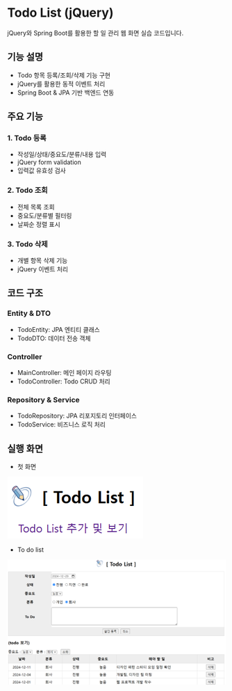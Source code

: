 # Todo List (jQuery)
jQuery와 Spring Boot를 활용한 할 일 관리 웹 화면 실습 코드입니다.

## 기능 설명
- Todo 항목 등록/조회/삭제 기능 구현
- jQuery를 활용한 동적 이벤트 처리
- Spring Boot & JPA 기반 백엔드 연동

## 주요 기능
### 1. Todo 등록
- 작성일/상태/중요도/분류/내용 입력
- jQuery form validation
- 입력값 유효성 검사

### 2. Todo 조회
- 전체 목록 조회
- 중요도/분류별 필터링
- 날짜순 정렬 표시

### 3. Todo 삭제
- 개별 항목 삭제 기능
- jQuery 이벤트 처리

## 코드 구조
### Entity & DTO
- TodoEntity: JPA 엔티티 클래스
- TodoDTO: 데이터 전송 객체

### Controller
- MainController: 메인 페이지 라우팅
- TodoController: Todo CRUD 처리

### Repository & Service
- TodoRepository: JPA 리포지토리 인터페이스
- TodoService: 비즈니스 로직 처리

## 실행 화면
- 첫 화면

![todolist result](/images/todolist_result.png)

- To do list

![todolist result2](/images/todolist_result2.png)


